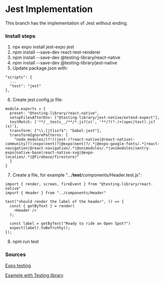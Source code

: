 # Jest Implementation
This branch has the implementation of Jest without ending. 

### Install steps

1. npx expo install jest-expo jest
2. npm install --save-dev react-test-renderer
3. npm install --save-dev @testing-library/react-native
4. npm install --save-dev @testing-library/jest-native
5. Update package.json with:
```
"scripts": {
  ...
  "test": "jest"
},
```
6. Create jest.config.js file:
```
module.exports = {
  preset: "@testing-library/react-native",
  setupFilesAfterEnv: ["@testing-library/jest-native/extend-expect"],
  testMatch: ['**/__tests__/**/*.js?(x)', '**/?(*.)+(spec|test).js?(x)'],
  transform: {"\\.[jt]sx?$": "babel-jest"},
  transformIgnorePatterns: [
    "node_modules/(?!((jest-)?react-native|@react-native(-community)?)|expo(nent)?|@expo(nent)?/.*|@expo-google-fonts/.*|react-navigation|@react-navigation/.*|@unimodules/.*|unimodules|sentry-expo|native-base|react-native-svg|@expo-location/.*|@firebase/firestore)"
  ]
}
```
7. Create a file, for example ".../__test__/components/Header.test.js":
```
import { render, screen, fireEvent } from "@testing-library/react-native"
import { Header } from "../components/Header"

test("should render the label of the header", () => {
  const { getByText } = render(
    <Header />
  );

  const label = getByText("Ready to ride an Open Spot?")
  expect(label).toBeTruthy();
});
```
8. npm run test
   
### Sources
[Expo testing](https://docs.expo.dev/develop/unit-testing/)

[Example with Testing library](https://www.notjust.dev/blog/2023-01-16-react-native-testing)
